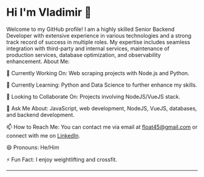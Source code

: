 # Hi I'm Vladimir 👋

<!--
**wirtaw/wirtaw** is a ✨ _special_ ✨ repository because its `README.md` (this file) appears on your GitHub profile.
-->
Welcome to my GitHub profile! I am a highly skilled Senior Backend Developer with extensive experience in various technologies and a strong track record of success in multiple roles. My expertise includes seamless integration with third-party and internal services, maintenance of production services, database optimization, and observability enhancement.
About Me:

  🔭 Currently Working On: Web scraping projects with Node.js and Python.
  
  🌱 Currently Learning: Python and Data Science to further enhance my skills.
  
  👯 Looking to Collaborate On: Projects involving NodeJS/VueJS stack.
  
  💬 Ask Me About: JavaScript, web development, NodeJS, VueJS, databases, and backend development.
  
  📫 How to Reach Me: You can contact me via email at float45@gmail.com or connect with me on [LinkedIn](https://www.linkedin.com/in/wirtaw/).
  
  😄 Pronouns: He/Him
  
  ⚡ Fun Fact: I enjoy weightlifting and crossfit.
  

---
